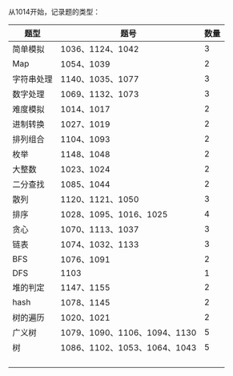 从1014开始，记录题的类型：

| 题型       | 题号                         | 数量 |
| ---------- | ---------------------------- | ---- |
| 简单模拟   | 1036、1124、1042             | 3    |
| Map        | 1054、1039                   | 2    |
| 字符串处理 | 1140、1035、1077             | 3    |
| 数字处理   | 1069、1132、1073             | 3    |
| 难度模拟   | 1014、1017                   | 2    |
| 进制转换   | 1027、1019                   | 2    |
| 排列组合   | 1104、1093                   | 2    |
| 枚举       | 1148、1048                   | 2    |
| 大整数     | 1023、1024                   | 2    |
| 二分查找   | 1085、1044                   | 2    |
| 散列       | 1120、1121、1050             | 3    |
| 排序       | 1028、1095、1016、1025       | 4    |
| 贪心       | 1070、1113、1037             | 3    |
| 链表       | 1074、1032、1133             | 3    |
| BFS        | 1076、1091                   | 2    |
| DFS        | 1103                         | 1    |
| 堆的判定   | 1147、1155                   | 2    |
| hash       | 1078、1145                   | 2    |
| 树的遍历   | 1020、1021                   | 2    |
| 广义树     | 1079、1090、1106、1094、1130 | 5    |
| 树         | 1086、1102、1053、1064、1043 | 5    |
|            |                              |      |
|            |                              |      |
|            |                              |      |
|            |                              |      |

